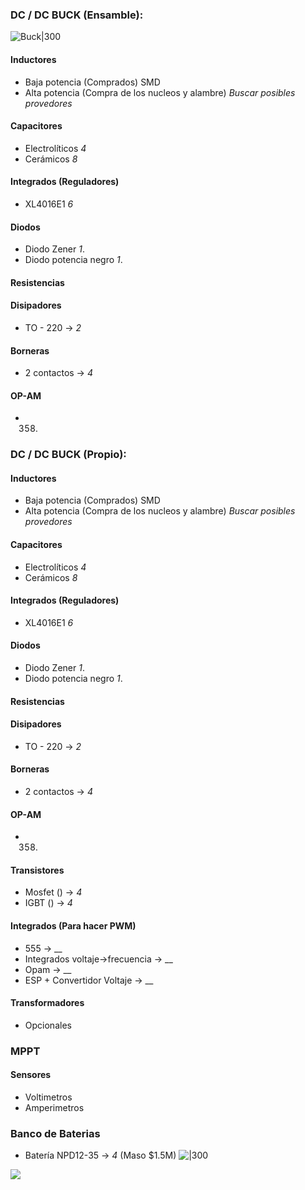 ### DC / DC BUCK (Ensamble):
![Buck|300](Cotizaciones/Buckowo.png)
#### Inductores
* Baja potencia (Comprados) SMD
* Alta potencia (Compra de los nucleos y alambre) _Buscar posibles provedores_
#### Capacitores 
* Electrolíticos _4_
* Cerámicos _8_ 
#### Integrados (Reguladores)
* XL4016E1 _6_ 
#### Diodos
* Diodo Zener _1_.
* Diodo potencia negro _1_.
#### Resistencias

#### Disipadores
* TO - 220  -> _2_
#### Borneras
* 2 contactos -> _4_
#### OP-AM
* 358.

### DC / DC BUCK (Propio):

#### Inductores
* Baja potencia (Comprados) SMD
* Alta potencia (Compra de los nucleos y alambre) _Buscar posibles provedores_
#### Capacitores 
* Electrolíticos _4_
* Cerámicos _8_ 
#### Integrados (Reguladores)
* XL4016E1 _6_ 
#### Diodos
* Diodo Zener _1_.
* Diodo potencia negro _1_.
#### Resistencias

#### Disipadores
* TO - 220  -> _2_
#### Borneras
* 2 contactos -> _4_
#### OP-AM
* 358.
#### Transistores
* Mosfet () -> _4_
* IGBT () -> _4_
#### Integrados (Para hacer PWM)
* 555 -> __
* Integrados voltaje->frecuencia -> __
* Opam -> __
* ESP + Convertidor Voltaje -> __
#### Transformadores
* Opcionales
### MPPT
#### Sensores 
* Voltimetros
* Amperimetros
### Banco de Baterias
* Batería NPD12-35 -> _4_ (Maso $1.5M)
![|300](Cotizaciones/Bateria.Jpg)

![](banco_baterias_recomendaciones)